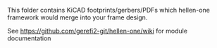 This folder contains KiCAD footprints/gerbers/PDFs which hellen-one framework would merge into your frame design.

See https://github.com/gerefi2-git/hellen-one/wiki for module documentation
